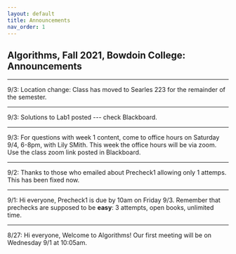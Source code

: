 ```yaml
---
layout: default 
title: Announcements
nav_order: 1
---
```




## Algorithms,  Fall 2021, Bowdoin College: Announcements 


***

9/3: Location change:   Class has moved to Searles 223 for the remainder of the semester. 

***

9/3:  Solutions to Lab1 posted --- check Blackboard. 

***

9/3:  For questions with week 1 content, come to office hours on Saturday 9/4, 6-8pm, with Lily SMith. This week the office hours will be via zoom.  Use the class zoom link posted in Blackboard. 

***

9/2: Thanks to those who emailed about Precheck1 allowing only 1 attemps. This has been fixed now. 

***

9/1:  Hi everyone, Precheck1 is due by 10am on Friday 9/3. Remember that prechecks are supposed to be __easy__: 3 attempts, open books, unlimited time. 

***

8/27:  Hi everyone, Welcome to Algorithms! Our first meeting will be on Wednesday 9/1 at 10:05am. 
